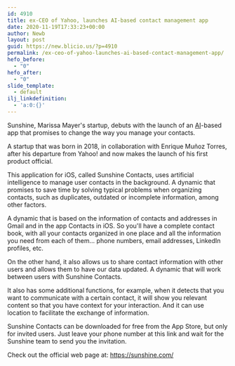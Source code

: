 ```yaml
---
id: 4910
title: ex-CEO of Yahoo, launches AI-based contact management app
date: 2020-11-19T17:33:23+00:00
author: Newb
layout: post
guid: https://new.blicio.us/?p=4910
permalink: /ex-ceo-of-yahoo-launches-ai-based-contact-management-app/
hefo_before:
  - "0"
hefo_after:
  - "0"
slide_template:
  - default
ilj_linkdefinition:
  - 'a:0:{}'
---
```

Sunshine, Marissa Mayer's startup, debuts with the launch of an [AI](https://new.blicio.us/why-artificial-intelligence-is-still-not-that-intelligent/)-based app that promises to change the way you manage your contacts.

A startup that was born in 2018, in collaboration with Enrique Muñoz Torres, after his departure from Yahoo! and now makes the launch of his first product official.

This application for iOS, called Sunshine Contacts, uses artificial intelligence to manage user contacts in the background. A dynamic that promises to save time by solving typical problems when organizing contacts, such as duplicates, outdated or incomplete information, among other factors.

A dynamic that is based on the information of contacts and addresses in Gmail and in the app Contacts in iOS. So you'll have a complete contact book, with all your contacts organized in one place and all the information you need from each of them... phone numbers, email addresses, LinkedIn profiles, etc.

On the other hand, it also allows us to share contact information with other users and allows them to have our data updated. A dynamic that will work between users with Sunshine Contacts.

It also has some additional functions, for example, when it detects that you want to communicate with a certain contact, it will show you relevant content so that you have context for your interaction. And it can use location to facilitate the exchange of information.

Sunshine Contacts can be downloaded for free from the App Store, but only for invited users. Just leave your phone number at this link and wait for the Sunshine team to send you the invitation.

Check out the official web page at: <https://sunshine.com/>